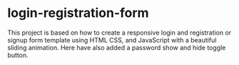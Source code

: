 # login-registration-form
This project is based on how to create a responsive login and registration or signup form template using HTML CSS, and JavaScript with a beautiful sliding animation. Here have also added a password show and hide toggle button. 

